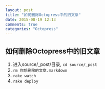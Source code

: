 ```yaml
---
layout: post
title: "如何删除Octopress中的旧文章"
date: 2015-08-19 12:13
comments: true
categories: "Octopress"
---
```

**如何删除Octopress中的旧文章**
---
1. 进入source/_post/目录, `cd source/_post`
2. `rm 你想删除的文章.markdown`
3. `rake watch`
4. `rake deploy`
